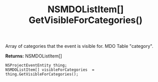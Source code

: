 ﻿---
uid: crmscript_ref_NSProjectEventEntity_GetVisibleForCategories
title: NSMDOListItem[] GetVisibleForCategories()
intellisense: NSProjectEventEntity.GetVisibleForCategories
keywords: NSProjectEventEntity, GetVisibleForCategories
so.topic: reference
---

Array of categories that the event is visible for. MDO Table "category".

**Returns:** NSMDOListItem[]


```crmscript
NSProjectEventEntity thing;
NSMDOListItem[] visibleForCategories  = thing.GetVisibleForCategories();
```


